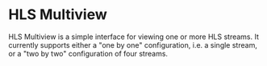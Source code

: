 # HLS Multiview

HLS Multiview is a simple interface for viewing one or more HLS streams. It currently supports either a "one by one" configuration, i.e. a single stream, or a "two by two" configuration of four streams.
